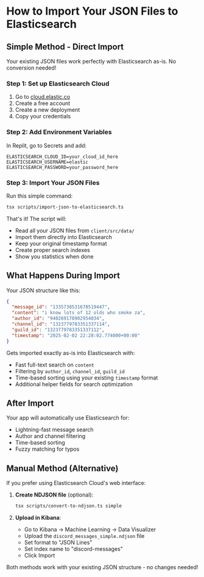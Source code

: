# How to Import Your JSON Files to Elasticsearch

## Simple Method - Direct Import

Your existing JSON files work perfectly with Elasticsearch as-is. No conversion needed!

### Step 1: Set up Elasticsearch Cloud
1. Go to [cloud.elastic.co](https://cloud.elastic.co)
2. Create a free account
3. Create a new deployment
4. Copy your credentials

### Step 2: Add Environment Variables
In Replit, go to Secrets and add:
```
ELASTICSEARCH_CLOUD_ID=your_cloud_id_here
ELASTICSEARCH_USERNAME=elastic
ELASTICSEARCH_PASSWORD=your_password_here
```

### Step 3: Import Your JSON Files
Run this simple command:
```bash
tsx scripts/import-json-to-elasticsearch.ts
```

That's it! The script will:
- Read all your JSON files from `client/src/data/`
- Import them directly into Elasticsearch
- Keep your original timestamp format
- Create proper search indexes
- Show you statistics when done

## What Happens During Import

Your JSON structure like this:
```json
{
  "message_id": "1335738531678519447",
  "content": "i know lots of 12 olds who smoke za",
  "author_id": "940269178902954034", 
  "channel_id": "1323779783351337114",
  "guild_id": "1323779783351337112",
  "timestamp": "2025-02-02 22:28:02.774000+00:00"
}
```

Gets imported exactly as-is into Elasticsearch with:
- Fast full-text search on `content`
- Filtering by `author_id`, `channel_id`, `guild_id`
- Time-based sorting using your existing `timestamp` format
- Additional helper fields for search optimization

## After Import

Your app will automatically use Elasticsearch for:
- Lightning-fast message search
- Author and channel filtering
- Time-based sorting
- Fuzzy matching for typos

## Manual Method (Alternative)

If you prefer using Elasticsearch Cloud's web interface:

1. **Create NDJSON file** (optional):
   ```bash
   tsx scripts/convert-to-ndjson.ts simple
   ```

2. **Upload in Kibana**:
   - Go to Kibana → Machine Learning → Data Visualizer
   - Upload the `discord_messages_simple.ndjson` file
   - Set format to "JSON Lines"
   - Set index name to "discord-messages"
   - Click Import

Both methods work with your existing JSON structure - no changes needed!